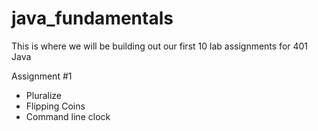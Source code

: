 # java_fundamentals

This is where we will be building out our first 10 lab assignments for 401 Java

Assignment #1
  - Pluralize
  -  Flipping Coins
  -  Command line clock

